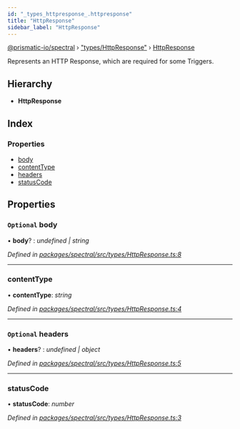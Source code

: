 ```yaml
---
id: "_types_httpresponse_.httpresponse"
title: "HttpResponse"
sidebar_label: "HttpResponse"
---
```


[@prismatic-io/spectral](../index.md) › ["types/HttpResponse"](../modules/_types_httpresponse_.md) › [HttpResponse](_types_httpresponse_.httpresponse.md)

Represents an HTTP Response, which are required for some Triggers.

## Hierarchy

* **HttpResponse**

## Index

### Properties

* [body](_types_httpresponse_.httpresponse.md#optional-body)
* [contentType](_types_httpresponse_.httpresponse.md#contenttype)
* [headers](_types_httpresponse_.httpresponse.md#optional-headers)
* [statusCode](_types_httpresponse_.httpresponse.md#statuscode)

## Properties

### `Optional` body

• **body**? : *undefined | string*

*Defined in [packages/spectral/src/types/HttpResponse.ts:8](https://github.com/prismatic-io/spectral/blob/v7.6.2/packages/spectral/src/types/HttpResponse.ts#L8)*

___

###  contentType

• **contentType**: *string*

*Defined in [packages/spectral/src/types/HttpResponse.ts:4](https://github.com/prismatic-io/spectral/blob/v7.6.2/packages/spectral/src/types/HttpResponse.ts#L4)*

___

### `Optional` headers

• **headers**? : *undefined | object*

*Defined in [packages/spectral/src/types/HttpResponse.ts:5](https://github.com/prismatic-io/spectral/blob/v7.6.2/packages/spectral/src/types/HttpResponse.ts#L5)*

___

###  statusCode

• **statusCode**: *number*

*Defined in [packages/spectral/src/types/HttpResponse.ts:3](https://github.com/prismatic-io/spectral/blob/v7.6.2/packages/spectral/src/types/HttpResponse.ts#L3)*
